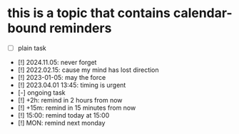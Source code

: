# this is a topic that contains calendar-bound reminders
- [ ] plain task
- [!] 2024.11.05: never forget
- [!] 2022.02.15: cause my mind has lost direction
- [!] 2023-01-05: may the force
- [!] 2023.04.01 13:45: timing is urgent
- [-] ongoing task
- [!] +2h: remind in 2 hours from now
- [!] +15m: remind in 15 minutes from now
- [!] 15:00: remind today at 15:00
- [!] MON: remind next monday
